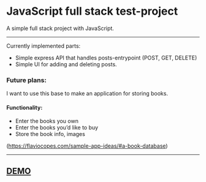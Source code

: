 # JavaScript full stack test-project
A simple full stack project with JavaScript.

***

Currently implemented parts:
- Simple express API that handles posts-entrypoint (POST, GET, DELETE)
- Simple UI for adding and deleting posts.

### Future plans:
I want to use this base to make an application for storing books.

#### Functionality:
- Enter the books you own
- Enter the books you’d like to buy
- Store the book info, images

(https://flaviocopes.com/sample-app-ideas/#a-book-database)

***

## [DEMO](https://fullstack-javascript.herokuapp.com/)
